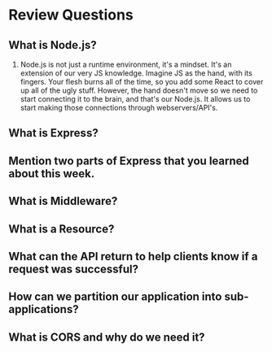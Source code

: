 # Review Questions

## What is Node.js?

1.  Node.js is not just a runtime environment, it's a mindset. It's an extension of our very JS knowledge. Imagine JS as the hand, with its fingers. Your flesh burns all of the time, so you add some React to cover up all of the ugly stuff. However, the hand doesn't move so we need to start connecting it to the brain, and that's our Node.js. It allows us to start making those connections through webservers/API's.

## What is Express?

## Mention two parts of Express that you learned about this week.

## What is Middleware?

## What is a Resource?

## What can the API return to help clients know if a request was successful?

## How can we partition our application into sub-applications?

## What is CORS and why do we need it?

